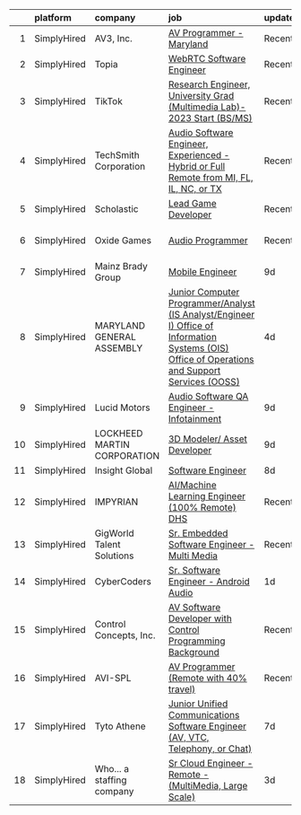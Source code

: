 

|    | platform    | company                     | job                                                                                                                                                                                                                                                         | update_time   | location                  |
|---:|:------------|:----------------------------|:------------------------------------------------------------------------------------------------------------------------------------------------------------------------------------------------------------------------------------------------------------|:--------------|:--------------------------|
|  1 | SimplyHired | AV3, Inc.                   | [AV Programmer - Maryland](https://www.simplyhired.com/job/v6qP9ygsVSUUuUGldvX5fbWrbS-hMQmi5eduHPgtbwzLvWCas56XKA?q=sound+developer)                                                                                                                        | Recently      | Leonardtown, MD           |
|  2 | SimplyHired | Topia                       | [WebRTC Software Engineer](https://www.simplyhired.com/job/AUqwZt3325LWwKCv5q6LaQ2a-TSucHSYz9v4e7is2qjDF5-kbUFEmw?q=sound+developer)                                                                                                                        | Recently      | Remote                    |
|  3 | SimplyHired | TikTok                      | [Research Engineer, University Grad (Multimedia Lab)- 2023 Start (BS/MS)](https://www.simplyhired.com/job/2hWlhK10nEOTEUm0RasayEsXmIFH-Ch20AlalGTIAv6aJjoEoHXxlA?q=sound+developer)                                                                         | Recently      | San Diego, CA +1 location |
|  4 | SimplyHired | TechSmith Corporation       | [Audio Software Engineer, Experienced - Hybrid or Full Remote from MI, FL, IL, NC, or TX](https://www.simplyhired.com/job/8Ri1bqcZce2bH5Fmfv2FSUlejcX6u0ta2zJ4WcsU7MCmt_AXDCG5Tg?q=sound+developer)                                                         | Recently      | Remote, MI                |
|  5 | SimplyHired | Scholastic                  | [Lead Game Developer](https://www.simplyhired.com/job/DTz35nzJgDgVh070S-dwrObT5Rl9sNQdLka6ZUBayi3X1bodL5Wyaw?q=sound+developer)                                                                                                                             | Recently      | New York, NY              |
|  6 | SimplyHired | Oxide Games                 | [Audio Programmer](https://www.simplyhired.com/job/jAAuOiULaLEgrtW1-DurGDlLR3KPZ4-uLiI9Wi_YG9gDSycSSLrqUQ?q=sound+developer)                                                                                                                                | Recently      | Lutherville-Timonium, MD  |
|  7 | SimplyHired | Mainz Brady Group           | [Mobile Engineer](https://www.simplyhired.com/job/eeYL0aOr3_2MjuTfnPGxRm13cGiz6L5Bp49u9QgO2gvSEQUIryauyg?q=sound+developer)                                                                                                                                 | 9d            | Portland, OR              |
|  8 | SimplyHired | MARYLAND GENERAL ASSEMBLY   | [Junior Computer Programmer/Analyst (IS Analyst/Engineer I) Office of Information Systems (OIS) Office of Operations and Support Services (OOSS)](https://www.simplyhired.com/job/7qE1FEHJiB2SH88jOQjzDIrYSMgrP0jIpPLVZ5dowG1rzF6q1gnHGQ?q=sound+developer) | 4d            | Baltimore, MD             |
|  9 | SimplyHired | Lucid Motors                | [Audio Software QA Engineer - Infotainment](https://www.simplyhired.com/job/eYzH2hdUtyJiyZPQouninn-T6zQkP07f1iK5eWUyzFhEY416DdWSQA?q=sound+developer)                                                                                                       | 9d            | Newark, CA                |
| 10 | SimplyHired | LOCKHEED MARTIN CORPORATION | [3D Modeler/ Asset Developer](https://www.simplyhired.com/job/ytznfHbT7W4AJzaUZlN3Lkqq69PW2U0nu2mqUowTqAYKW9CC1Pzlcw?q=sound+developer)                                                                                                                     | 9d            | Orlando, FL               |
| 11 | SimplyHired | Insight Global              | [Software Engineer](https://www.simplyhired.com/job/ZBtOY0MBZY-OYtyDqEaXt44sUwaP9vWDjOJ3zfErJonPM7464M-qkQ?q=sound+developer)                                                                                                                               | 8d            | Remote                    |
| 12 | SimplyHired | IMPYRIAN                    | [AI/Machine Learning Engineer (100% Remote) DHS](https://www.simplyhired.com/job/zSwJR3RrqWC3po-Z7wHsOgRWDIh7dziHIMQibUIuRMim7qMp0fwYew?q=sound+developer)                                                                                                  | Recently      | Fulton, MD                |
| 13 | SimplyHired | GigWorld Talent Solutions   | [Sr. Embedded Software Engineer - Multi Media](https://www.simplyhired.com/job/h5w416_IlXO6nCYPBTHIR0I5Wy7mmhvCPHBG_oPeR5cJTwYW8utYtA?q=sound+developer)                                                                                                    | Recently      | Northvale, NJ             |
| 14 | SimplyHired | CyberCoders                 | [Sr. Software Engineer - Android Audio](https://www.simplyhired.com/job/uNWOHji7koN1ILleHPWV_rgnpSz8xWMDJIUAg_BRVYqABr2fXbiglA?q=sound+developer)                                                                                                           | 1d            | Encinitas, CA             |
| 15 | SimplyHired | Control Concepts, Inc.      | [AV Software Developer with Control Programming Background](https://www.simplyhired.com/job/tsTEIqkliCZzy7oLJnXwYDq6-UyEEekksSKNvmXhWCz9P__STJXDuQ?q=sound+developer)                                                                                       | Recently      | Fairfield, NJ             |
| 16 | SimplyHired | AVI-SPL                     | [AV Programmer (Remote with 40% travel)](https://www.simplyhired.com/job/Tl60QJrgH7wgkb5SDmVfKg59OEfUozI9WUTgHSLbM4Rj1QJZFX8GKQ?q=sound+developer)                                                                                                          | Recently      | Nashville, TN             |
| 17 | SimplyHired | Tyto Athene                 | [Junior Unified Communications Software Engineer (AV, VTC, Telephony, or Chat)](https://www.simplyhired.com/job/cRiDTAjx94hrvYyrBFmfU1xTaAa1Dm0SGP8uF6M0UFvv3bNpir83mA?q=sound+developer)                                                                   | 7d            | Annapolis Junction, MD    |
| 18 | SimplyHired | Who... a staffing company   | [Sr Cloud Engineer - Remote - (MultiMedia, Large Scale)](https://www.simplyhired.com/job/pMgtYV1S5KOGcvBe6KzkRp4irA46UTGBBnbrjocYJRMcFETKtTo5VQ?q=sound+developer)                                                                                          | 3d            | Remote                    |